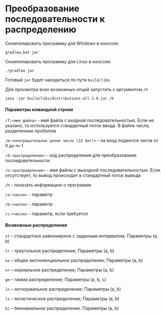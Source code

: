 # Преобразование последовательности к распределению

Скомпилировать программу для Windows в консоли:

`gradlew.bat jar`

Скомпилировать программу для Linux в консоли:

`./gradlew jar`

Готовый `jar` будет находиться по пути `build/libs`

Для просмотра всех возможных опций запустить с аргументом `/h`

`java -jar build/libs/distributions-all-1.0.jar /h`

#### Параметры командной строки

`/f:<имя_файла>` - имя файла с входной последовательностью. Если не указано, то используется стандартный поток ввода. В файле числа, разделенные пробелом

`/m:<неотрицательное целое число (32 бит)>` - на вход подаются числа от 0 до m-1

`/d:<распределение>` - код распределения для преобразования последовательности.

`/o:<распределение>` - имя файлы с выходной последовательностью. Если отсутствует, то вывод происходит в стандартный поток вывода

`/h` - показать информацию о программе

`/a:<число>` - параметр

`/b:<число>` - параметр

`/с:<число>` - параметр, если требуется

#### Возможные распределения

`st` – стандартное равномерное с заданным интервалом; Параметры (a, b)

`tr` – треугольное распределение; Параметры (a, b)

`ex` – общее экспоненциальное распределение; Параметры (a, b)

`nr` – нормальное распределение; Параметры (a, b)

`gm` – гамма распределение; Параметры (a, b, c)

`ln` – логнормальное распределение; Параметры (a, b)

`ls` – логистическое распределение; Параметры (a, b)

`bi` – биномиальное распределение. Параметры (a, b)
